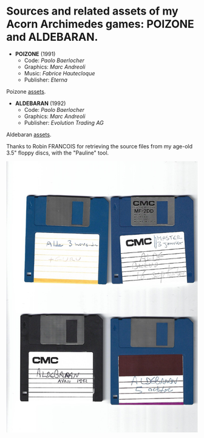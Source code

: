 # Sources and related assets of my Acorn Archimedes games: POIZONE and ALDEBARAN.

- **POIZONE** (1991)
  - Code: _Paolo Baerlocher_
  - Graphics: _Marc Andreoli_
  - Music: _Fabrice Hautecloque_
  - Publisher: _Eterna_

Poizone [assets](/assets/poizone/README.md).

- **ALDEBARAN** (1992)
  - Code: _Paolo Baerlocher_
  - Graphics: _Marc Andreoli_
  - Publisher: _Evolution Trading AG_

Aldebaran [assets](/assets/aldebaran/README.md).

Thanks to Robin FRANCOIS for retrieving the source files from my age-old 3.5" floppy discs, with the "Pauline" tool.

![Disks](/assets/disks.jpg)
